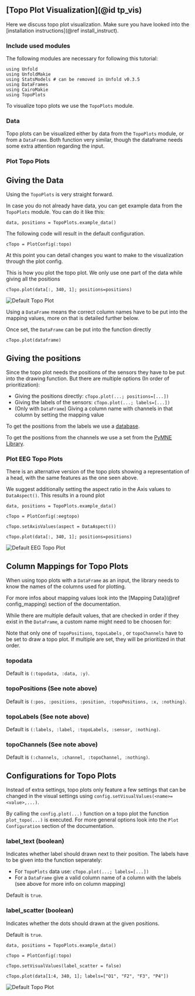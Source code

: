 ## [Topo Plot Visualization](@id tp_vis)

Here we discuss topo plot visualization. 
Make sure you have looked into the [installation instructions](@ref install_instruct).

### Include used modules
The following modules are necessary for following this tutorial:
```
using Unfold
using UnfoldMakie
using StatsModels # can be removed in Unfold v0.3.5
using DataFrames
using CairoMakie
using TopoPlots
```
To visualize topo plots we use the `TopoPlots` module.

### Data

Topo plots can be visualized either by data from the `TopoPlots` module, or from a `DataFrame`.
Both function very similar, though the dataframe needs some extra attention regarding the input.

### Plot Topo Plots

## Giving the Data

Using the `TopoPlots` is very straight forward.

In case you do not already have data, you can get example data from the `TopoPlots` module. 
You can do it like this:
```
data, positions = TopoPlots.example_data()
```

The following code will result in the default configuration. 
```
cTopo = PlotConfig(:topo)
```
At this point you can detail changes you want to make to the visualization through the plot config. 

This is how you plot the topo plot. We only use one part of the data while giving all the positions
```
cTopo.plot(data[:, 340, 1]; positions=positions)
```
![Default Topo Plot](../images/topo_plot_default.png)

Using a `DataFrame` means the correct column names have to be put into the mapping values, more on that is detailed further below.

Once set, the `DataFrame` can be put into the function directly
```
cTopo.plot(dataframe)
```

## Giving the positions

Since the topo plot needs the positions of the sensors they have to be put into the drawing function. But there are multiple options (In order of prioritization):

- Giving the positions directly: `cTopo.plot(...; positions=[...])`
- Giving the labels of the sensors: `cTopo.plot(...; labels=[...])`
- (Only with `DataFrame`) Giving a column name with channels in that column by setting the mapping value

To get the positions from the labels we use a [database](https://raw.githubusercontent.com/sappelhoff/eeg_positions/main/data/Nz-T10-Iz-T9/standard_1005_2D.tsv).

To get the positions from the channels we use a set from the [PyMNE Library](https://juliapackages.com/p/pymne).

### Plot EEG Topo Plots

There is an alternative version of the topo plots showing a representation of a head, with the same features as the one seen above.

We suggest additionally setting the aspect ratio in the Axis values to `DataAspect()`.
This results in a round plot

```
data, positions = TopoPlots.example_data()

cTopo = PlotConfig(:eegtopo)

cTopo.setAxisValues(aspect = DataAspect())

cTopo.plot(data[:, 340, 1]; positions=positions)
```


![Default EEG Topo Plot](../images/eegtopo_plot_default.png)


## Column Mappings for Topo Plots

When using topo plots with a `DataFrame` as an input, the library needs to know the names of the columns used for plotting.

For more infos about mapping values look into the [Mapping Data](@ref config_mapping) section of the documentation.

While there are multiple default values, that are checked in order if they exist in the `DataFrame`, a custom name might need to be choosen for:

Note that only one of `topoPositions`, `topoLabels` , or `topoChannels` have to be set to draw a topo plot. If multiple are set, they will be prioritized in that order.

### topodata
Default is `(:topodata, :data, :y)`.

### topoPositions (See note above)
Default is `(:pos, :positions, :position, :topoPositions, :x, :nothing)`.

### topoLabels (See note above)
Default is `(:labels, :label, :topoLabels, :sensor, :nothing)`.

### topoChannels (See note above)
Default is `(:channels, :channel, :topoChannel, :nothing)`.


## Configurations for Topo Plots

Instead of extra settings, topo plots only feature a few settings that can be changed in the visual settings using `config.setVisualValues(<name>=<value>,...)`.

By calling the `config.plot(...)` function on a topo plot the function `plot_topo(...)` is executed.
For more general options look into the `Plot Configuration` section of the documentation.

### label_text (boolean)
Indicates whether label should drawn next to their position.
The labels have to be given into the function seperately:
- For `TopoPlots` data use: `cTopo.plot(...; labels=[...])`
- For a `DataFrame` give a valid column name of a column with the labels (see above for more info on column mapping)

Default is `true`.

### label_scatter (boolean)
Indicates whether the dots should drawn at the given positions.

Default is `true`.

```
data, positions = TopoPlots.example_data()

cTopo = PlotConfig(:topo)

cTopo.setVisualValues(label_scatter = false)

cTopo.plot(data[1:4, 340, 1]; labels=["O1", "F2", "F3", "P4"])
```

![Default Topo Plot](../images/topo_plot_label.png)